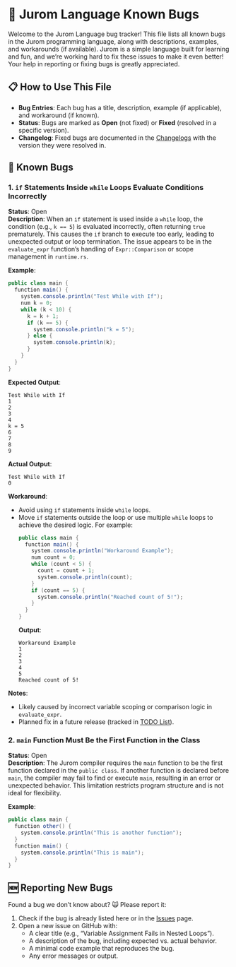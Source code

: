# 🐛 Jurom Language Known Bugs

Welcome to the Jurom Language bug tracker! This file lists all known bugs in the Jurom programming language, along with descriptions, examples, and workarounds (if available). Jurom is a simple language built for learning and fun, and we’re working hard to fix these issues to make it even better! Your help in reporting or fixing bugs is greatly appreciated.

## 📋 How to Use This File
- **Bug Entries**: Each bug has a title, description, example (if applicable), and workaround (if known).
- **Status**: Bugs are marked as **Open** (not fixed) or **Fixed** (resolved in a specific version).
- **Changelog**: Fixed bugs are documented in the [Changelogs](changelogs.md) with the version they were resolved in.

## 🐛 Known Bugs

### 1. `if` Statements Inside `while` Loops Evaluate Conditions Incorrectly
**Status**: Open  
**Description**: When an `if` statement is used inside a `while` loop, the condition (e.g., `k == 5`) is evaluated incorrectly, often returning `true` prematurely. This causes the `if` branch to execute too early, leading to unexpected output or loop termination. The issue appears to be in the `evaluate_expr` function’s handling of `Expr::Comparison` or scope management in `runtime.rs`.

**Example**:
```java
public class main {
  function main() {
    system.console.println("Test While with If");
    num k = 0;
    while (k < 10) {
      k = k + 1;
      if (k == 5) {
        system.console.println("k = 5");
      } else {
        system.console.println(k);
      }
    }
  }
}
```

**Expected Output**:
```
Test While with If
1
2
3
4
k = 5
6
7
8
9
```

**Actual Output**:
```
Test While with If
0
```

**Workaround**:
- Avoid using `if` statements inside `while` loops.
- Move `if` statements outside the loop or use multiple `while` loops to achieve the desired logic. For example:
  ```java
  public class main {
    function main() {
      system.console.println("Workaround Example");
      num count = 0;
      while (count < 5) {
        count = count + 1;
        system.console.println(count);
      }
      if (count == 5) {
        system.console.println("Reached count of 5!");
      }
    }
  }
  ```
  **Output**:
  ```
  Workaround Example
  1
  2
  3
  4
  5
  Reached count of 5!
  ```

**Notes**:
- Likely caused by incorrect variable scoping or comparison logic in `evaluate_expr`.
- Planned fix in a future release (tracked in [TODO List](readme.md#-todo-list)).

### 2. `main` Function Must Be the First Function in the Class
**Status**: Open  
**Description**: The Jurom compiler requires the `main` function to be the first function declared in the `public class`. If another function is declared before `main`, the compiler may fail to find or execute `main`, resulting in an error or unexpected behavior. This limitation restricts program structure and is not ideal for flexibility.

**Example**:
```java
public class main {
  function other() {
    system.console.println("This is another function");
  }
  function main() {
    system.console.println("This is main");
  }
}
```

## 🆕 Reporting New Bugs
Found a bug we don’t know about? 🙀 Please report it:
1. Check if the bug is already listed here or in the [Issues](https://github.com/TheJurmikDev/Jurom-language/issues) page.
2. Open a new issue on GitHub with:
    - A clear title (e.g., “Variable Assignment Fails in Nested Loops”).
    - A description of the bug, including expected vs. actual behavior.
    - A minimal code example that reproduces the bug.
    - Any error messages or output.
